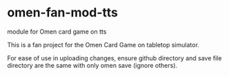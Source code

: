 # omen-fan-mod-tts
module for Omen card game on tts

This is a fan project for the Omen Card Game on tabletop simulator.

For ease of use in uploading changes, ensure github directory and save file directory are the same with only omen save (ignore others). 
